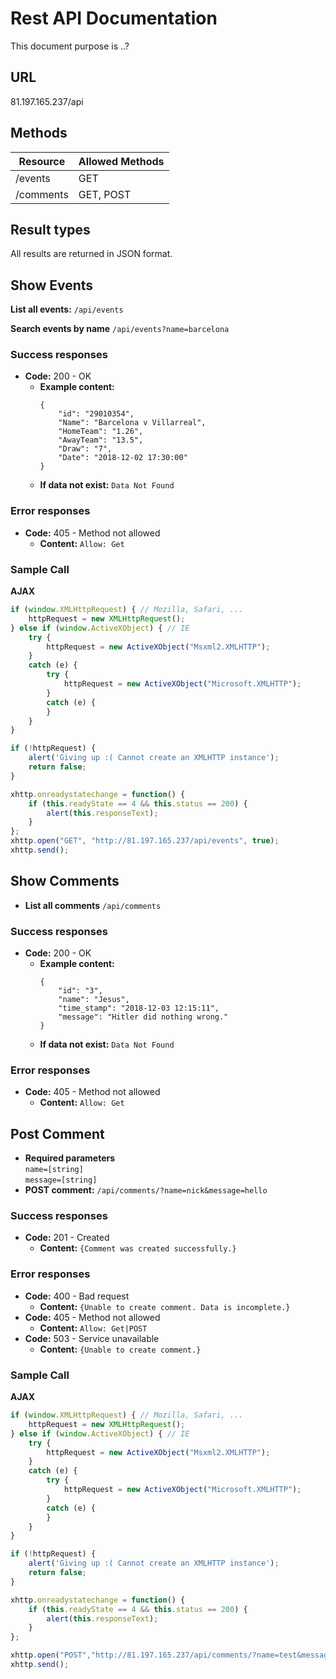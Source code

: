 # Rest API Documentation
This document purpose is ..?

## URL
81.197.165.237/api

## Methods
Resource        | Allowed Methods
------------    | -------------
/events         | GET
/comments       | GET, POST
    
## Result types
All results are returned in JSON format.

## Show Events

**List all events:** `/api/events`

**Search events by name**    `/api/events?name=barcelona`
  
### Success responses
* **Code:** 200 - OK
    * **Example content:**   
        ```
        {
            "id": "29010354",
            "Name": "Barcelona v Villarreal",
            "HomeTeam": "1.26",
            "AwayTeam": "13.5",
            "Draw": "7",
            "Date": "2018-12-02 17:30:00"
        }
        ```
    * **If data not exist:**   `Data Not Found`
         

### Error responses
* **Code:** 405 - Method not allowed
    * **Content:** `Allow: Get`
### Sample Call
**AJAX**
```javascript
if (window.XMLHttpRequest) { // Mozilla, Safari, ...
    httpRequest = new XMLHttpRequest();
} else if (window.ActiveXObject) { // IE
    try {
        httpRequest = new ActiveXObject("Msxml2.XMLHTTP");
    }
    catch (e) {
        try {
            httpRequest = new ActiveXObject("Microsoft.XMLHTTP");
        }
        catch (e) {
        }
    }
}

if (!httpRequest) {      
    alert('Giving up :( Cannot create an XMLHTTP instance');
    return false;
}

xhttp.onreadystatechange = function() {
    if (this.readyState == 4 && this.status == 200) {
        alert(this.responseText);
    }
};
xhttp.open("GET", "http://81.197.165.237/api/events", true);
xhttp.send();
```
## Show Comments
* **List all comments** `/api/comments`
### Success responses
* **Code:** 200 - OK
    * **Example content:**   
        ```
        {
            "id": "3",
            "name": "Jesus",
            "time_stamp": "2018-12-03 12:15:11",
            "message": "Hitler did nothing wrong."
        }
        ```
    * **If data not exist:**   `Data Not Found`
         

### Error responses
* **Code:** 405 - Method not allowed
    * **Content:** `Allow: Get`

    
## Post Comment
* **Required parameters**  
`name=[string]`  
`message=[string]`
* **POST comment:**  `/api/comments/?name=nick&message=hello`

### Success responses
* **Code:** 201 - Created
    * **Content:**   `{Comment was created successfully.}`


### Error responses
* **Code:** 400 - Bad request
    * **Content:** `{Unable to create comment. Data is incomplete.}`   
* **Code:** 405 - Method not allowed
    * **Content:** ` Allow: Get|POST `
* **Code:** 503 - Service unavailable
    * **Content:** `{Unable to create comment.}`

    
### Sample Call
**AJAX**
```javascript
if (window.XMLHttpRequest) { // Mozilla, Safari, ...
    httpRequest = new XMLHttpRequest();
} else if (window.ActiveXObject) { // IE
    try {
        httpRequest = new ActiveXObject("Msxml2.XMLHTTP");
    }
    catch (e) {
        try {
            httpRequest = new ActiveXObject("Microsoft.XMLHTTP");
        }
        catch (e) {
        }
    }
}

if (!httpRequest) {      
    alert('Giving up :( Cannot create an XMLHTTP instance');
    return false;
}

xhttp.onreadystatechange = function() {
    if (this.readyState == 4 && this.status == 200) {
        alert(this.responseText);
    }
};

xhttp.open("POST","http://81.197.165.237/api/comments/?name=test&message=test", true);
xhttp.send();
```

